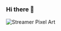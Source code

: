 ### Hi there 👋

![Streamer Pixel Art](https://user-images.githubusercontent.com/99771587/174515824-7620b973-4189-42b8-b0de-03b88bd01c79.gif)


<!--
**j-efe/j-efe** is a ✨ _special_ ✨ repository because its `README.md` (this file) appears on your GitHub profile.

Here are some ideas to get you started:

- 🔭 I’m currently working on ...
- 🌱 I’m currently learning ...
- 👯 I’m looking to collaborate on ...
- 🤔 I’m looking for help with ...
- 💬 Ask me about ...
- 📫 How to reach me: ...
- 😄 Pronouns: ...
- ⚡ Fun fact: ...
-->

